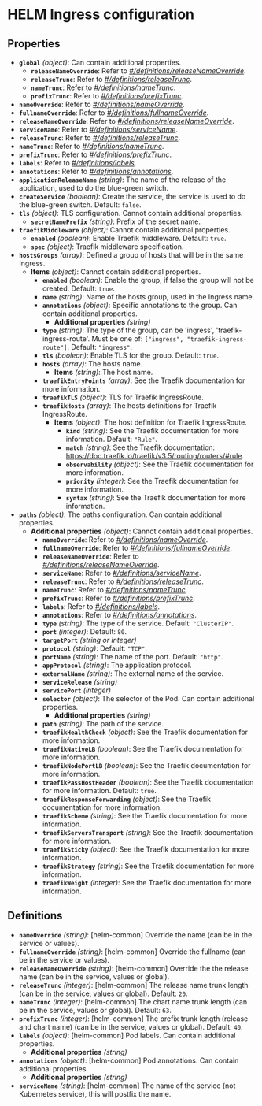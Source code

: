 # HELM Ingress configuration

## Properties

- <a id="properties/global"></a>**`global`** _(object)_: Can contain additional properties.
  - <a id="properties/global/properties/releaseNameOverride"></a>**`releaseNameOverride`**: Refer to _[#/definitions/releaseNameOverride](#definitions/releaseNameOverride)_.
  - <a id="properties/global/properties/releaseTrunc"></a>**`releaseTrunc`**: Refer to _[#/definitions/releaseTrunc](#definitions/releaseTrunc)_.
  - <a id="properties/global/properties/nameTrunc"></a>**`nameTrunc`**: Refer to _[#/definitions/nameTrunc](#definitions/nameTrunc)_.
  - <a id="properties/global/properties/prefixTrunc"></a>**`prefixTrunc`**: Refer to _[#/definitions/prefixTrunc](#definitions/prefixTrunc)_.
- <a id="properties/nameOverride"></a>**`nameOverride`**: Refer to _[#/definitions/nameOverride](#definitions/nameOverride)_.
- <a id="properties/fullnameOverride"></a>**`fullnameOverride`**: Refer to _[#/definitions/fullnameOverride](#definitions/fullnameOverride)_.
- <a id="properties/releaseNameOverride"></a>**`releaseNameOverride`**: Refer to _[#/definitions/releaseNameOverride](#definitions/releaseNameOverride)_.
- <a id="properties/serviceName"></a>**`serviceName`**: Refer to _[#/definitions/serviceName](#definitions/serviceName)_.
- <a id="properties/releaseTrunc"></a>**`releaseTrunc`**: Refer to _[#/definitions/releaseTrunc](#definitions/releaseTrunc)_.
- <a id="properties/nameTrunc"></a>**`nameTrunc`**: Refer to _[#/definitions/nameTrunc](#definitions/nameTrunc)_.
- <a id="properties/prefixTrunc"></a>**`prefixTrunc`**: Refer to _[#/definitions/prefixTrunc](#definitions/prefixTrunc)_.
- <a id="properties/labels"></a>**`labels`**: Refer to _[#/definitions/labels](#definitions/labels)_.
- <a id="properties/annotations"></a>**`annotations`**: Refer to _[#/definitions/annotations](#definitions/annotations)_.
- <a id="properties/applicationReleaseName"></a>**`applicationReleaseName`** _(string)_: The name of the release of the application, used to do the blue-green switch.
- <a id="properties/createService"></a>**`createService`** _(boolean)_: Create the service, the service is used to do the blue-green switch. Default: `false`.
- <a id="properties/tls"></a>**`tls`** _(object)_: TLS configuration. Cannot contain additional properties.
  - <a id="properties/tls/properties/secretNamePrefix"></a>**`secretNamePrefix`** _(string)_: Prefix of the secret name.
- <a id="properties/traefikMiddleware"></a>**`traefikMiddleware`** _(object)_: Cannot contain additional properties.
  - <a id="properties/traefikMiddleware/properties/enabled"></a>**`enabled`** _(boolean)_: Enable Traefik middleware. Default: `true`.
  - <a id="properties/traefikMiddleware/properties/spec"></a>**`spec`** _(object)_: Traefik middleware specification.
- <a id="properties/hostsGroups"></a>**`hostsGroups`** _(array)_: Defined a group of hosts that will be in the same Ingress.
  - <a id="properties/hostsGroups/items"></a>**Items** _(object)_: Cannot contain additional properties.
    - <a id="properties/hostsGroups/items/properties/enabled"></a>**`enabled`** _(boolean)_: Enable the group, if false the group will not be created. Default: `true`.
    - <a id="properties/hostsGroups/items/properties/name"></a>**`name`** _(string)_: Name of the hosts group, used in the Ingress name.
    - <a id="properties/hostsGroups/items/properties/annotations"></a>**`annotations`** _(object)_: Specific annotations to the group. Can contain additional properties.
      - <a id="properties/hostsGroups/items/properties/annotations/additionalProperties"></a>**Additional properties** _(string)_
    - <a id="properties/hostsGroups/items/properties/type"></a>**`type`** _(string)_: The type of the group, can be 'ingress', 'traefik-ingress-route'. Must be one of: `["ingress", "traefik-ingress-route"]`. Default: `"ingress"`.
    - <a id="properties/hostsGroups/items/properties/tls"></a>**`tls`** _(boolean)_: Enable TLS for the group. Default: `true`.
    - <a id="properties/hostsGroups/items/properties/hosts"></a>**`hosts`** _(array)_: The hosts name.
      - <a id="properties/hostsGroups/items/properties/hosts/items"></a>**Items** _(string)_: The host name.
    - <a id="properties/hostsGroups/items/properties/traefikEntryPoints"></a>**`traefikEntryPoints`** _(array)_: See the Traefik documentation for more information.
    - <a id="properties/hostsGroups/items/properties/traefikTLS"></a>**`traefikTLS`** _(object)_: TLS for Traefik IngressRoute.
    - <a id="properties/hostsGroups/items/properties/traefikHosts"></a>**`traefikHosts`** _(array)_: The hosts definitions for Traefik IngressRoute.
      - <a id="properties/hostsGroups/items/properties/traefikHosts/items"></a>**Items** _(object)_: The host definition for Traefik IngressRoute.
        - <a id="properties/hostsGroups/items/properties/traefikHosts/items/properties/kind"></a>**`kind`** _(string)_: See the Traefik documentation for more information. Default: `"Rule"`.
        - <a id="properties/hostsGroups/items/properties/traefikHosts/items/properties/match"></a>**`match`** _(string)_: See the Traefik documentation: https://doc.traefik.io/traefik/v3.5/routing/routers/#rule.
        - <a id="properties/hostsGroups/items/properties/traefikHosts/items/properties/observability"></a>**`observability`** _(object)_: See the Traefik documentation for more information.
        - <a id="properties/hostsGroups/items/properties/traefikHosts/items/properties/priority"></a>**`priority`** _(integer)_: See the Traefik documentation for more information.
        - <a id="properties/hostsGroups/items/properties/traefikHosts/items/properties/syntax"></a>**`syntax`** _(string)_: See the Traefik documentation for more information.
- <a id="properties/paths"></a>**`paths`** _(object)_: The paths configuration. Can contain additional properties.
  - <a id="properties/paths/additionalProperties"></a>**Additional properties** _(object)_: Cannot contain additional properties.
    - <a id="properties/paths/additionalProperties/properties/nameOverride"></a>**`nameOverride`**: Refer to _[#/definitions/nameOverride](#definitions/nameOverride)_.
    - <a id="properties/paths/additionalProperties/properties/fullnameOverride"></a>**`fullnameOverride`**: Refer to _[#/definitions/fullnameOverride](#definitions/fullnameOverride)_.
    - <a id="properties/paths/additionalProperties/properties/releaseNameOverride"></a>**`releaseNameOverride`**: Refer to _[#/definitions/releaseNameOverride](#definitions/releaseNameOverride)_.
    - <a id="properties/paths/additionalProperties/properties/serviceName"></a>**`serviceName`**: Refer to _[#/definitions/serviceName](#definitions/serviceName)_.
    - <a id="properties/paths/additionalProperties/properties/releaseTrunc"></a>**`releaseTrunc`**: Refer to _[#/definitions/releaseTrunc](#definitions/releaseTrunc)_.
    - <a id="properties/paths/additionalProperties/properties/nameTrunc"></a>**`nameTrunc`**: Refer to _[#/definitions/nameTrunc](#definitions/nameTrunc)_.
    - <a id="properties/paths/additionalProperties/properties/prefixTrunc"></a>**`prefixTrunc`**: Refer to _[#/definitions/prefixTrunc](#definitions/prefixTrunc)_.
    - <a id="properties/paths/additionalProperties/properties/labels"></a>**`labels`**: Refer to _[#/definitions/labels](#definitions/labels)_.
    - <a id="properties/paths/additionalProperties/properties/annotations"></a>**`annotations`**: Refer to _[#/definitions/annotations](#definitions/annotations)_.
    - <a id="properties/paths/additionalProperties/properties/type"></a>**`type`** _(string)_: The type of the service. Default: `"ClusterIP"`.
    - <a id="properties/paths/additionalProperties/properties/port"></a>**`port`** _(integer)_: Default: `80`.
    - <a id="properties/paths/additionalProperties/properties/targetPort"></a>**`targetPort`** _(string or integer)_
    - <a id="properties/paths/additionalProperties/properties/protocol"></a>**`protocol`** _(string)_: Default: `"TCP"`.
    - <a id="properties/paths/additionalProperties/properties/portName"></a>**`portName`** _(string)_: The name of the port. Default: `"http"`.
    - <a id="properties/paths/additionalProperties/properties/appProtocol"></a>**`appProtocol`** _(string)_: The application protocol.
    - <a id="properties/paths/additionalProperties/properties/externalName"></a>**`externalName`** _(string)_: The external name of the service.
    - <a id="properties/paths/additionalProperties/properties/serviceRelease"></a>**`serviceRelease`** _(string)_
    - <a id="properties/paths/additionalProperties/properties/servicePort"></a>**`servicePort`** _(integer)_
    - <a id="properties/paths/additionalProperties/properties/selector"></a>**`selector`** _(object)_: The selector of the Pod. Can contain additional properties.
      - <a id="properties/paths/additionalProperties/properties/selector/additionalProperties"></a>**Additional properties** _(string)_
    - <a id="properties/paths/additionalProperties/properties/path"></a>**`path`** _(string)_: The path of the service.
    - <a id="properties/paths/additionalProperties/properties/traefikHealthCheck"></a>**`traefikHealthCheck`** _(object)_: See the Traefik documentation for more information.
    - <a id="properties/paths/additionalProperties/properties/traefikNativeLB"></a>**`traefikNativeLB`** _(boolean)_: See the Traefik documentation for more information.
    - <a id="properties/paths/additionalProperties/properties/traefikNodePortLB"></a>**`traefikNodePortLB`** _(boolean)_: See the Traefik documentation for more information.
    - <a id="properties/paths/additionalProperties/properties/traefikPassHostHeader"></a>**`traefikPassHostHeader`** _(boolean)_: See the Traefik documentation for more information. Default: `true`.
    - <a id="properties/paths/additionalProperties/properties/traefikResponseForwarding"></a>**`traefikResponseForwarding`** _(object)_: See the Traefik documentation for more information.
    - <a id="properties/paths/additionalProperties/properties/traefikScheme"></a>**`traefikScheme`** _(string)_: See the Traefik documentation for more information.
    - <a id="properties/paths/additionalProperties/properties/traefikServersTransport"></a>**`traefikServersTransport`** _(string)_: See the Traefik documentation for more information.
    - <a id="properties/paths/additionalProperties/properties/traefikSticky"></a>**`traefikSticky`** _(object)_: See the Traefik documentation for more information.
    - <a id="properties/paths/additionalProperties/properties/traefikStrategy"></a>**`traefikStrategy`** _(string)_: See the Traefik documentation for more information.
    - <a id="properties/paths/additionalProperties/properties/traefikWeight"></a>**`traefikWeight`** _(integer)_: See the Traefik documentation for more information.

## Definitions

- <a id="definitions/nameOverride"></a>**`nameOverride`** _(string)_: [helm-common] Override the name (can be in the service or values).
- <a id="definitions/fullnameOverride"></a>**`fullnameOverride`** _(string)_: [helm-common] Override the fullname (can be in the service or values).
- <a id="definitions/releaseNameOverride"></a>**`releaseNameOverride`** _(string)_: [helm-common] Override the the release name (can be in the service, values or global).
- <a id="definitions/releaseTrunc"></a>**`releaseTrunc`** _(integer)_: [helm-common] The release name trunk length (can be in the service, values or global). Default: `20`.
- <a id="definitions/nameTrunc"></a>**`nameTrunc`** _(integer)_: [helm-common] The chart name trunk length (can be in the service, values or global). Default: `63`.
- <a id="definitions/prefixTrunc"></a>**`prefixTrunc`** _(integer)_: [helm-common] The prefix trunk length (release and chart name) (can be in the service, values or global). Default: `40`.
- <a id="definitions/labels"></a>**`labels`** _(object)_: [helm-common] Pod labels. Can contain additional properties.
  - <a id="definitions/labels/additionalProperties"></a>**Additional properties** _(string)_
- <a id="definitions/annotations"></a>**`annotations`** _(object)_: [helm-common] Pod annotations. Can contain additional properties.
  - <a id="definitions/annotations/additionalProperties"></a>**Additional properties** _(string)_
- <a id="definitions/serviceName"></a>**`serviceName`** _(string)_: [helm-common] The name of the service (not Kubernetes service), this will postfix the name.
